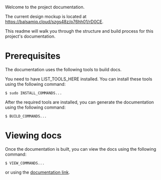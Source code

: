 Welcome to the project documentation.

The current design mockup is located at https://balsamiq.cloud/szgs48z/p76hh01/rD0CE.

This readme will walk you through the structure and build process for this project's documentation.

# Prerequisites

The documentation uses the following tools to build docs.

You need to have LIST_TOOLS_HERE installed. You can install these tools using the following command:

~~~
$ sudo INSTALL_COMMANDS...
~~~

After the required tools are installed, you can generate the documentation using the following command:

~~~
$ BUILD_COMMANDS...
~~~

# Viewing docs

Once the documentation is built, you can view the docs using the following command:

~~~
$ VIEW_COMMANDS...
~~~

or using the [documentation link](BROWSE_THIS).
